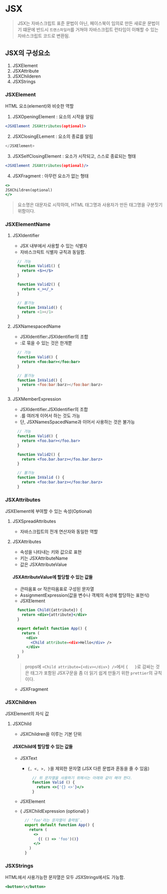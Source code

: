 # JSX

> JSX는 자바스크립트 표준 문법이 아닌, 페이스북이 임의로 만든 새로운 문법이기 떄문에 반드시 `트랜스파일러`를 거쳐야 자바스크립트 런타임이 이해할 수 있는 자바스크립트 코드로 변환됨.

## JSX의 구성요소

1. JSXElement
2. JSXAttribute
3. JSXChilderen
4. JSXStrings


### JSXElement

HTML 요소(element)와 비슷한 역할

1. JSXOpeningElement : 요소의 시작을 알림

```jsx
<JSXElement JSXAttributes(optional)>
```

2. JSXClosingELement : 요소의 종료를 알림

```jsx
</JSXElement>
```

3. JSXSelfClosingElement : 요소가 시작되고, 스스로 종료되는 형태

```jsx
<JSXElement JSXAttributes(optional)/>
```

4. JSXFragment : 아무런 요소가 없는 형태

```jsx
<>
JSXChildren(optional)
</>
```

> 요소명은 대문자로 시작하여, HTML 태그명과 사용자가 만든 태그명을 구분짓기 위함이다.

### JSXElementName

1. JSXIdentifier
    - JSX 내부에서 사용할 수 있는 식별자
    - 자바스크릭트 식별자 규칙과 동일함.

    ```jsx
      // 가능
      function Valid1() {
        return <$></$>
      }

      function Valid2() {
        return <_></_>
      }

      // 불가능
      function InValid() {
        return <1></1>
      }
    ```

2. JSXNamespacedName
    - JSXIdentifier:JSXIdentifier의 조합
    - :로 묶을 수 있는 것은 한개뿐

    ```jsx
      // 가능
      function Valid() {
        return <foo:bar></foo:bar>
      }

      // 불가능
      function InValid() {
        return <foo:bar:barz></foo:bar:barz>
      }
    ```

3. JSXMemberExpression
    - JSXIdentifier.JSXIdentifier의 조합
    - .를 여러개 이어서 하는 것도 가능
    - 단, JSXNamesSpacedName과 이어서 사용하는 것은 불가능

    ```jsx
      // 가능
      function Valid() {
        return <foo.bar></foo.bar>
      }

      function Valid2() {
        return <foo.bar.barz></foo.bar.barz>
      }

      // 불가능
      function InValid () {
        return <foo:bar.barz></foo:bar.barz>
      }
    ```

### JSXAttributes

JSXElement에 부여할 수 있는 속성(Optional)

1. JSXSpreadAttributes
    - 자바스크립트의 전개 연산자와 동일한 역할

2. JSXAttributes
    - 속성을 나타내는 키와 값으로 표현
    - 키는 JSXAttributeName
    - 값은 JSXAttributeValue

    #### JSXAttributeValue에 할당할 수 있는 값들

    - 큰따옴표 or 작은따옴표로 구성된 문자열
    - AssignmentExpression(값을 변수나 객체의 속성에 할당하는 표현식)
    - JSXElement

    ```jsx
      function Child({attribute}) {
        return <div>{attribute}</div>
      }

      export default function App() {
        return (
          <div>
            <Child attribute=<div>Hello</div> />
          </div>
        )
      }
    ```

    > props에 `<Child attribute={<div></div>} />`에서 `{   }`로 감싸는 것은 태그가 포함된  JSX구문을 좀 더 읽기 쉽게 만들기 위한 `prettier`의 규칙이다.

    - JSXFragment


### JSXChildren

JSXElement의 자식 값

1. JSXChild
    - JSXChildren을 이루는 기본 단위

    #### JSXChild에 할당할 수 있는 값들

    - JSXText 

      - `{, <, >, }`을 제외한 문자열 (JSX 다른 문법과 혼동을 줄 수 있음)

        ```jsx
          // 위 문자열을 사용하기 위해서는 아래와 같이 해야 한다.
          function Valid () {
            return <>{'{} <>'}</>
          }
        ```

    - JSXElement
    - { JSXChildExpression (optional) }

      ```jsx
        // 'foo'라는 문자열이 출력됨`.
        export default function App() {
          return (
            <>
              {( () => 'foo')()}
            </>
          )
        }
      ```

### JSXStrings

HTML에서 사용가능한 문자열은 모두 JSXStrings에서도 가능함.

```jsx
<button>\</button>
```
